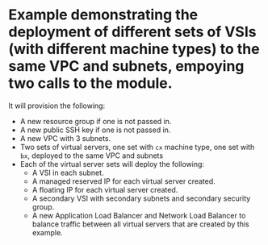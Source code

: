# Example demonstrating the deployment of different sets of VSIs (with different machine types) to the same VPC and subnets, empoying two calls to the module.

It will provision the following:

- A new resource group if one is not passed in.
- A new public SSH key if one is not passed in.
- A new VPC with 3 subnets.
- Two sets of virtual servers, one set with `cx` machine type, one set with `bx`, deployed to the same VPC and subnets
- Each of the virtual server sets will deploy the following:
    - A VSI in each subnet.
    - A managed reserved IP for each virtual server created.
    - A floating IP for each virtual server created.
    - A secondary VSI with secondary subnets and secondary security group.
    - A new Application Load Balancer and Network Load Balancer to balance traffic between all virtual servers that are created by this example.
